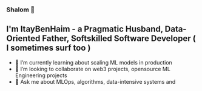 ### Shalom 👋


## I'm ItayBenHaim - a Pragmatic Husband, Data-Oriented Father, Softskilled Software Developer ( I sometimes surf too )


- 🌱 I’m currently learning about scaling ML models in production
- 👯 I’m looking to collaborate on web3 projects, opensource ML Engineering projects
- 💬 Ask me about MLOps, algorithms, data-intensive systems and

